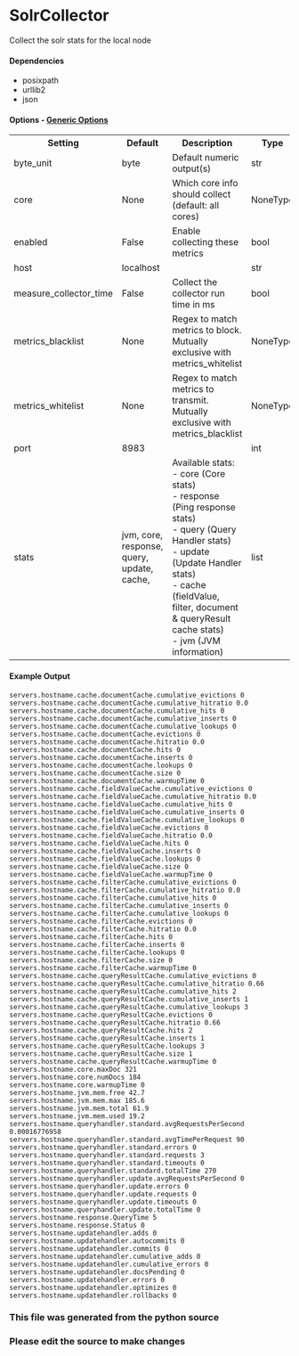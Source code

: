 SolrCollector
=====

Collect the solr stats for the local node

#### Dependencies

 * posixpath
 * urllib2
 * json


#### Options - [Generic Options](Configuration)

<table><tr><th>Setting</th><th>Default</th><th>Description</th><th>Type</th></tr>
<tr><td>byte_unit</td><td>byte</td><td>Default numeric output(s)</td><td>str</td></tr>
<tr><td>core</td><td>None</td><td>Which core info should collect (default: all cores)</td><td>NoneType</td></tr>
<tr><td>enabled</td><td>False</td><td>Enable collecting these metrics</td><td>bool</td></tr>
<tr><td>host</td><td>localhost</td><td></td><td>str</td></tr>
<tr><td>measure_collector_time</td><td>False</td><td>Collect the collector run time in ms</td><td>bool</td></tr>
<tr><td>metrics_blacklist</td><td>None</td><td>Regex to match metrics to block. Mutually exclusive with metrics_whitelist</td><td>NoneType</td></tr>
<tr><td>metrics_whitelist</td><td>None</td><td>Regex to match metrics to transmit. Mutually exclusive with metrics_blacklist</td><td>NoneType</td></tr>
<tr><td>port</td><td>8983</td><td></td><td>int</td></tr>
<tr><td>stats</td><td>jvm, core, response, query, update, cache,</td><td>Available stats: <br>
 - core (Core stats)<br>
 - response (Ping response stats)<br>
 - query (Query Handler stats)<br>
 - update (Update Handler stats)<br>
 - cache (fieldValue, filter, document & queryResult cache stats)<br>
 - jvm (JVM information) <br>
</td><td>list</td></tr>
</table>

#### Example Output

```
servers.hostname.cache.documentCache.cumulative_evictions 0
servers.hostname.cache.documentCache.cumulative_hitratio 0.0
servers.hostname.cache.documentCache.cumulative_hits 0
servers.hostname.cache.documentCache.cumulative_inserts 0
servers.hostname.cache.documentCache.cumulative_lookups 0
servers.hostname.cache.documentCache.evictions 0
servers.hostname.cache.documentCache.hitratio 0.0
servers.hostname.cache.documentCache.hits 0
servers.hostname.cache.documentCache.inserts 0
servers.hostname.cache.documentCache.lookups 0
servers.hostname.cache.documentCache.size 0
servers.hostname.cache.documentCache.warmupTime 0
servers.hostname.cache.fieldValueCache.cumulative_evictions 0
servers.hostname.cache.fieldValueCache.cumulative_hitratio 0.0
servers.hostname.cache.fieldValueCache.cumulative_hits 0
servers.hostname.cache.fieldValueCache.cumulative_inserts 0
servers.hostname.cache.fieldValueCache.cumulative_lookups 0
servers.hostname.cache.fieldValueCache.evictions 0
servers.hostname.cache.fieldValueCache.hitratio 0.0
servers.hostname.cache.fieldValueCache.hits 0
servers.hostname.cache.fieldValueCache.inserts 0
servers.hostname.cache.fieldValueCache.lookups 0
servers.hostname.cache.fieldValueCache.size 0
servers.hostname.cache.fieldValueCache.warmupTime 0
servers.hostname.cache.filterCache.cumulative_evictions 0
servers.hostname.cache.filterCache.cumulative_hitratio 0.0
servers.hostname.cache.filterCache.cumulative_hits 0
servers.hostname.cache.filterCache.cumulative_inserts 0
servers.hostname.cache.filterCache.cumulative_lookups 0
servers.hostname.cache.filterCache.evictions 0
servers.hostname.cache.filterCache.hitratio 0.0
servers.hostname.cache.filterCache.hits 0
servers.hostname.cache.filterCache.inserts 0
servers.hostname.cache.filterCache.lookups 0
servers.hostname.cache.filterCache.size 0
servers.hostname.cache.filterCache.warmupTime 0
servers.hostname.cache.queryResultCache.cumulative_evictions 0
servers.hostname.cache.queryResultCache.cumulative_hitratio 0.66
servers.hostname.cache.queryResultCache.cumulative_hits 2
servers.hostname.cache.queryResultCache.cumulative_inserts 1
servers.hostname.cache.queryResultCache.cumulative_lookups 3
servers.hostname.cache.queryResultCache.evictions 0
servers.hostname.cache.queryResultCache.hitratio 0.66
servers.hostname.cache.queryResultCache.hits 2
servers.hostname.cache.queryResultCache.inserts 1
servers.hostname.cache.queryResultCache.lookups 3
servers.hostname.cache.queryResultCache.size 1
servers.hostname.cache.queryResultCache.warmupTime 0
servers.hostname.core.maxDoc 321
servers.hostname.core.numDocs 184
servers.hostname.core.warmupTime 0
servers.hostname.jvm.mem.free 42.7
servers.hostname.jvm.mem.max 185.6
servers.hostname.jvm.mem.total 61.9
servers.hostname.jvm.mem.used 19.2
servers.hostname.queryhandler.standard.avgRequestsPerSecond 0.00016776958
servers.hostname.queryhandler.standard.avgTimePerRequest 90
servers.hostname.queryhandler.standard.errors 0
servers.hostname.queryhandler.standard.requests 3
servers.hostname.queryhandler.standard.timeouts 0
servers.hostname.queryhandler.standard.totalTime 270
servers.hostname.queryhandler.update.avgRequestsPerSecond 0
servers.hostname.queryhandler.update.errors 0
servers.hostname.queryhandler.update.requests 0
servers.hostname.queryhandler.update.timeouts 0
servers.hostname.queryhandler.update.totalTime 0
servers.hostname.response.QueryTime 5
servers.hostname.response.Status 0
servers.hostname.updatehandler.adds 0
servers.hostname.updatehandler.autocommits 0
servers.hostname.updatehandler.commits 0
servers.hostname.updatehandler.cumulative_adds 0
servers.hostname.updatehandler.cumulative_errors 0
servers.hostname.updatehandler.docsPending 0
servers.hostname.updatehandler.errors 0
servers.hostname.updatehandler.optimizes 0
servers.hostname.updatehandler.rollbacks 0
```

### This file was generated from the python source
### Please edit the source to make changes

